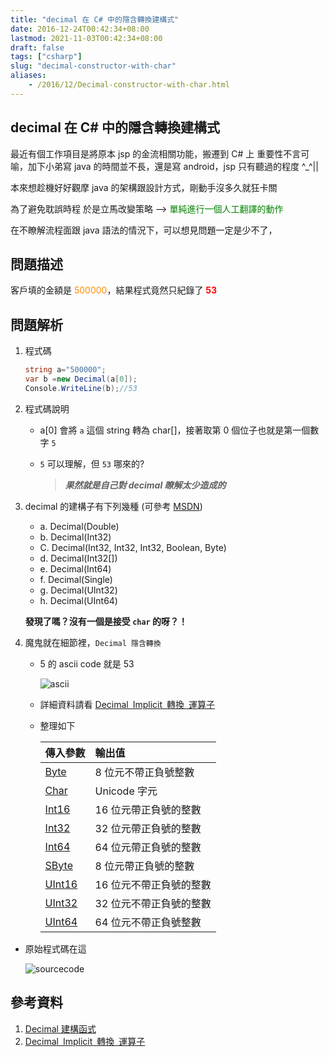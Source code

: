 ```yaml
---
title: "decimal 在 C# 中的隱含轉換建構式"
date: 2016-12-24T00:42:34+08:00
lastmod: 2021-11-03T00:42:34+08:00
draft: false
tags: ["csharp"]
slug: "decimal-constructor-with-char"
aliases:
    - /2016/12/Decimal-constructor-with-char.html
---
```

## decimal 在 C# 中的隱含轉換建構式

最近有個工作項目是將原本 jsp 的金流相關功能，搬遷到 C# 上 重要性不言可喻，加下小弟寫 java 的時間並不長，還是寫 android，jsp 只有聽過的程度 ^_^||

本來想趁機好好觀摩 java 的架構跟設計方式，剛動手沒多久就狂卡關

為了避免耽誤時程 於是立馬改變策略 --> <span style="color:#008000;">單純進行一個人工翻譯的動作</span>

在不瞭解流程面跟 java 語法的情況下，可以想見問題一定是少不了，

## 問題描述

客戶填的金額是 <span style="color:#FF8C00;">500000</span>，結果程式竟然只紀錄了 <span style="color:#FF0000;">**53**</span>

## 問題解析

1. 程式碼

    ```cs
    string a="500000";
    var b =new Decimal(a[0]);
    Console.WriteLine(b);//53
    ```

2. 程式碼說明
    - a[0] 會將 `a` 這個 string 轉為 char[]，接著取第 0 個位子也就是第一個數字 `5`
    - `5` 可以理解，但 `53` 哪來的?

        >  ***果然就是自己對 decimal 瞭解太少造成的***

3. decimal 的建構子有下列幾種 (可參考  [MSDN](https://msdn.microsoft.com/zh-tw/library/system.decimal.decimal.aspx))
    - a. Decimal(Double)  
    - b. Decimal(Int32)  
    - C. Decimal(Int32, Int32, Int32, Boolean, Byte)  
    - d. Decimal(Int32[])  
    - e. Decimal(Int64)  
    - f. Decimal(Single)  
    - g. Decimal(UInt32)  
    - h. Decimal(UInt64)

    **發現了嗎？沒有一個是接受 `char` 的呀？！**

4. 魔鬼就在細節裡，`Decimal 隱含轉換`
    - 5 的 ascii code 就是 53

        ![ascii](https://trello-attachments.s3.amazonaws.com/5801867431e3c7c7a302c2a4/572x291/4f41ccd4775b98b8e7f96b8aa0d751e9/_output_ascii.png)

    - 詳細資料請看 [Decimal Implicit 轉換 運算子](https://msdn.microsoft.com/zh-tw/library/system.decimal.op_implicit.aspx)
    - 整理如下

        傳入參數    |   輸出值
        :---|:---
        [Byte](https://msdn.microsoft.com/zh-tw/library/ms131058.aspx) |8 位元不帶正負號整數
        [Char](https://msdn.microsoft.com/zh-tw/library/9wc2025x.aspx) |Unicode 字元
        [Int16](https://msdn.microsoft.com/zh-tw/library/ms131059.aspx) |16 位元帶正負號的整數
        [Int32](https://msdn.microsoft.com/zh-tw/library/ms131060.aspx) |32 位元帶正負號的整數
        [Int64](https://msdn.microsoft.com/zh-tw/library/ms131061.aspx) |64 位元帶正負號的整數
        [SByte](https://msdn.microsoft.com/zh-tw/library/ms131062.aspx) |8 位元帶正負號的整數
        [UInt16](https://msdn.microsoft.com/zh-tw/library/wa5tsxhe.aspx) |16 位元不帶正負號的整數
        [UInt32](https://msdn.microsoft.com/zh-tw/library/5b2t64td.aspx) |32 位元不帶正負號的整數
        [UInt64](https://msdn.microsoft.com/zh-tw/library/txcbabh1.aspx) |64 位元不帶正負號整數

- 原始程式碼在這

    ![sourcecode](https://az787680.vo.msecnd.net/user/yowko/e9e0247b-6b97-4d90-a034-27d4cb4a7005/1476376529_81666.png)

## 參考資料

1. [Decimal 建構函式](https://msdn.microsoft.com/zh-tw/library/system.decimal.decimal.aspx)
2. [Decimal Implicit 轉換 運算子](https://msdn.microsoft.com/zh-tw/library/system.decimal.op_implicit.aspx)
